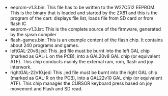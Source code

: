 - eeprom-v1.3.bin: This file has to be written to the W27C512 EEPROM. This is the binary that is loaded and started by the ZX81 and this is the program of the cart: displays file list, loads file from SD card or from flash IC
- eeprom-v1.3.lst: This is the complete source of the firmware, generated by the sjasm compiler
- flash-games.bin: This is an example content of the flash chip. It contains about 240 programs and games.
- leftGAL-20v8.jed: This .jed file must be burnt into the left GAL chip (marked as GAL-L on the PCB), into a GAL20v8 GAL chip (or equivalent ATF). This chip conducts mainly the external ram, rom, flash and joy interwork.
- rightGAL-22v10.jed: This .jed file must be burnt into the right GAL chip (marked as GAL-R on the PCB), into a GAL22v10 GAL chip (or equivalent ATF). This chip manages the CURSOR keyboard press based on joy movement and Flash and SD read.
 
